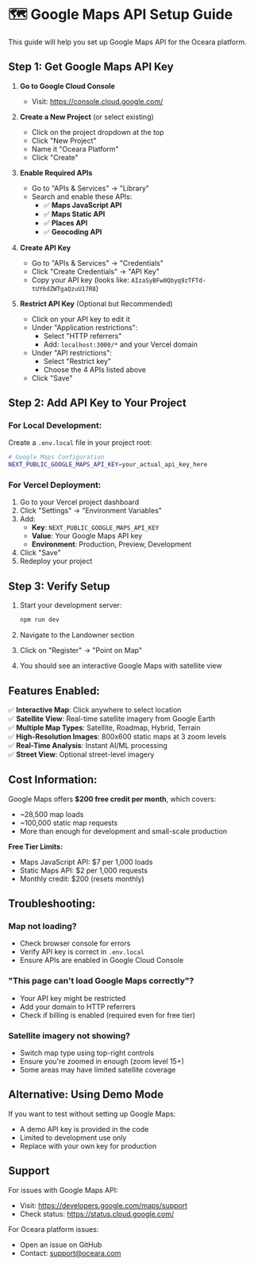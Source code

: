 # 🗺️ Google Maps API Setup Guide

This guide will help you set up Google Maps API for the Oceara platform.

## Step 1: Get Google Maps API Key

1. **Go to Google Cloud Console**
   - Visit: https://console.cloud.google.com/

2. **Create a New Project** (or select existing)
   - Click on the project dropdown at the top
   - Click "New Project"
   - Name it "Oceara Platform"
   - Click "Create"

3. **Enable Required APIs**
   - Go to "APIs & Services" → "Library"
   - Search and enable these APIs:
     - ✅ **Maps JavaScript API**
     - ✅ **Maps Static API**
     - ✅ **Places API**
     - ✅ **Geocoding API**

4. **Create API Key**
   - Go to "APIs & Services" → "Credentials"
   - Click "Create Credentials" → "API Key"
   - Copy your API key (looks like: `AIzaSyBFw0Qbyq9zTFTd-tUY6dZWTgaQzuU17R8`)

5. **Restrict API Key** (Optional but Recommended)
   - Click on your API key to edit it
   - Under "Application restrictions":
     - Select "HTTP referrers"
     - Add: `localhost:3000/*` and your Vercel domain
   - Under "API restrictions":
     - Select "Restrict key"
     - Choose the 4 APIs listed above
   - Click "Save"

## Step 2: Add API Key to Your Project

### For Local Development:

Create a `.env.local` file in your project root:

```bash
# Google Maps Configuration
NEXT_PUBLIC_GOOGLE_MAPS_API_KEY=your_actual_api_key_here
```

### For Vercel Deployment:

1. Go to your Vercel project dashboard
2. Click "Settings" → "Environment Variables"
3. Add:
   - **Key**: `NEXT_PUBLIC_GOOGLE_MAPS_API_KEY`
   - **Value**: Your Google Maps API key
   - **Environment**: Production, Preview, Development
4. Click "Save"
5. Redeploy your project

## Step 3: Verify Setup

1. Start your development server:
   ```bash
   npm run dev
   ```

2. Navigate to the Landowner section

3. Click on "Register" → "Point on Map"

4. You should see an interactive Google Maps with satellite view

## Features Enabled:

✅ **Interactive Map**: Click anywhere to select location  
✅ **Satellite View**: Real-time satellite imagery from Google Earth  
✅ **Multiple Map Types**: Satellite, Roadmap, Hybrid, Terrain  
✅ **High-Resolution Images**: 800x600 static maps at 3 zoom levels  
✅ **Real-Time Analysis**: Instant AI/ML processing  
✅ **Street View**: Optional street-level imagery  

## Cost Information:

Google Maps offers **$200 free credit per month**, which covers:
- ~28,500 map loads
- ~100,000 static map requests
- More than enough for development and small-scale production

**Free Tier Limits:**
- Maps JavaScript API: $7 per 1,000 loads
- Static Maps API: $2 per 1,000 requests
- Monthly credit: $200 (resets monthly)

## Troubleshooting:

### Map not loading?
- Check browser console for errors
- Verify API key is correct in `.env.local`
- Ensure APIs are enabled in Google Cloud Console

### "This page can't load Google Maps correctly"?
- Your API key might be restricted
- Add your domain to HTTP referrers
- Check if billing is enabled (required even for free tier)

### Satellite imagery not showing?
- Switch map type using top-right controls
- Ensure you're zoomed in enough (zoom level 15+)
- Some areas may have limited satellite coverage

## Alternative: Using Demo Mode

If you want to test without setting up Google Maps:
- A demo API key is provided in the code
- Limited to development use only
- Replace with your own key for production

## Support

For issues with Google Maps API:
- Visit: https://developers.google.com/maps/support
- Check status: https://status.cloud.google.com/

For Oceara platform issues:
- Open an issue on GitHub
- Contact: support@oceara.com

